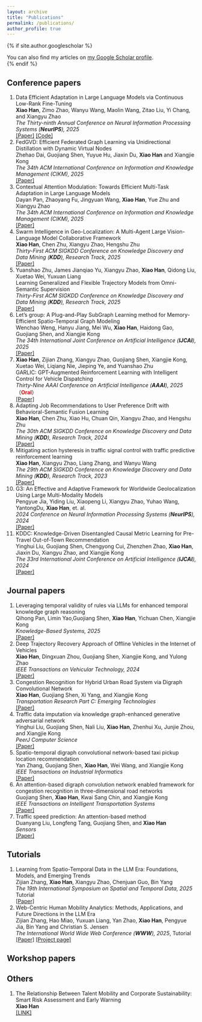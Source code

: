 ```yaml
---
layout: archive
title: "Publications"
permalink: /publications/
author_profile: true
---
```


{% if site.author.googlescholar %}
  <div class="wordwrap">You can also find my articles on <a href="{{site.author.googlescholar}}">my Google Scholar profile</a>.</div>
{% endif %}

<!--
{% include base_path %}

{% for post in site.publications reversed %}
  {% include archive-single.html %}
{% endfor %}
-->

## Conference papers




<ol>
  <li>
    Data Efficient Adaptation in Large Language Models via Continuous Low-Rank Fine-Tuning <br>
    <Strong>Xiao Han</Strong>, Zimo Zhao, Wanyu Wang, Maolin Wang, Zitao Liu, Yi Chang, and Xiangyu Zhao <br>
    <em>The Thirty-ninth Annual Conference on Neural Information Processing Systems (<Strong>NeurIPS</Strong>), 2025</em> <br>
    <a target="_blank" rel="noopener" href="https://arxiv.org/pdf/2509.18942?">[Paper]</a>
    <a target="_blank" rel="noopener" href="https://github.com/zzm-black/DEAL-Continuous-Low-Rank-Fine-Tuning">[Code]</a>
  </li>  
  
  <li>
     FedGVD: Efficient Federated Graph Learning via Unidirectional Distillation with Dynamic Virtual Nodes <br>
     Zhehao Dai, Guojiang Shen, Yuyue Hu, Jiaxin Du, <Strong>Xiao Han</Strong> and Xiangjie Kong <br>
     <em>The 34th ACM International Conference on Information and Knowledge Management (CIKM), 2025 </em> <br>
     <a target="_blank" rel="noopener" href="https://">[Paper]</a>
  </li> 
  
  <li>
     Contextual Attention Modulation: Towards Efficient Multi-Task Adaptation in Large Language Models <br>
     Dayan Pan, Zhaoyang Fu, Jingyuan Wang, <Strong>Xiao Han</Strong>, Yue Zhu and Xiangyu Zhao <br>
     <em>The 34th ACM International Conference on Information and Knowledge Management (CIKM), 2025 </em> <br>
     <a target="_blank" rel="noopener" href="https://">[Paper]</a>
  </li> 
   

  <li>
     Swarm Intelligence in Geo-Localization: A Multi-Agent Large Vision-Language Model Collaborative Framework <br>
     <Strong>Xiao Han</Strong>, Chen Zhu, Xiangyu Zhao, Hengshu Zhu <br>
     <em>Thirty-First ACM SIGKDD Conference on Knowledge Discovery and Data Mining (<Strong>KDD</Strong>), Research Track, 2025</em> <br>
     <a target="_blank" rel="noopener" href="https://dl.acm.org/doi/10.1145/3711896.3737141">[Paper]</a>
</li>
  
   <li>
      Yuanshao Zhu, James Jianqiao Yu, Xiangyu Zhao, <Strong>Xiao Han</Strong>, Qidong Liu, Xuetao Wei, Yuxuan Liang <br> 
      Learning Generalized and Flexible Trajectory Models from Omni-Semantic Supervision <br>
      <em>Thirty-First ACM SIGKDD Conference on Knowledge Discovery and Data Mining (<Strong>KDD</Strong>), Research Track, 2025</em> <br>
      <a target="_blank" rel="noopener" href="https://dl.acm.org/doi/10.1145/3711896.3737019">[Paper]</a>
  </li> 
  
  <li>
      Let’s group: A Plug-and-Play SubGraph Learning method for Memory-Efficient Spatio-Temporal Graph Modeling <br>
      Wenchao Weng, Hanyu Jiang, Mei Wu, <Strong>Xiao Han</Strong>, Haidong Gao, Guojiang Shen, and Xiangjie Kong <br>
      <em>The 34th International Joint Conference on Artificial Intelligence (<Strong>IJCAI</Strong>), 2025</em> <br>
      <a target="_blank" rel="noopener" href="">[Paper]</a>
  </li>
  
  <li>
      <Strong>Xiao Han</Strong>, Zijian Zhang, Xiangyu Zhao, Guojiang Shen, Xiangjie Kong, Xuetao Wei, Liqiang Nie, Jieping Ye, and Yuanshao Zhu <br>
      GARLIC: GPT-Augmented Reinforcement Learning with Intelligent Control for Vehicle Dispatching <br>
      <em>Thirty-Nine AAAI Conference on Artificial Intelligence (<Strong>AAAI</Strong>), 2025</em> （<Strong style="color: red;">Oral</Strong>） <br>
      <a target="_blank" rel="noopener" href="https://arxiv.org/abs/2408.10286">[Paper]</a>
  </li>
  
 
  
  <li>
      Adapting Job Recommendations to User Preference Drift with Behavioral-Semantic Fusion Learning <br>
      <Strong>Xiao Han</Strong>, Chen Zhu, Xiao Hu, Chuan Qin, Xiangyu Zhao, and Hengshu Zhu <br>
      <em>The 30th ACM SIGKDD Conference on Knowledge Discovery and Data Mining (<Strong>KDD</Strong>), Research Track, 2024</em> <br>
      <a target="_blank" rel="noopener" href="https://arxiv.org/pdf/2407.00082">[Paper]</a>
  </li>
  
  <li>
      Mitigating action hysteresis in traffic signal control with traffic predictive reinforcement learning <br>
      <Strong>Xiao Han</Strong>, Xiangyu Zhao, Liang Zhang, and Wanyu Wang <br>
      <em>The 29th ACM SIGKDD Conference on Knowledge Discovery and Data Mining (<Strong>KDD</Strong>), Research Track, 2023</em> <br>
      <a target="_blank" rel="noopener" href="https://dl.acm.org/doi/abs/10.1145/3580305.3599528">[Paper]</a>
  </li>
  
  
  <li>
      G3: An Effective and Adaptive Framework for Worldwide Geolocalization Using Large Multi-Modality Models <br>
      Pengyue Jia, Yiding Liu, Xiaopeng Li, Xiangyu Zhao, Yuhao Wang, YantongDu, <Strong>Xiao Han</Strong>, et. al. <br>
      <em>2024 Conference on Neural Information Processing Systems (<Strong>NeurIPS</Strong>), 2024</em> <br>
      <a target="_blank" rel="noopener" href="https://arxiv.org/abs/2405.14702">[Paper]</a>
  </li>
  
  
  
  <li>
      KDDC: Knowledge-Driven Disentangled Causal Metric Learning for Pre-Travel Out-of-Town Recommendation <br>
      Yinghui Liu, Guojiang Shen, Chengyong Cui, Zhenzhen Zhao, <Strong>Xiao Han</Strong>, Jiaxin Du, Xiangyu Zhao, and Xiangjie Kong <br>
      <em>The 33rd International Joint Conference on Artificial Intelligence (<Strong>IJCAI</Strong>), 2024</em> <br>
      <a target="_blank" rel="noopener" href="https://www.ijcai.org/proceedings/2024/244">[Paper]</a>
  </li>
  
  
</ol>


## Journal papers
<ol>
    <li>
        Leveraging temporal validity of rules via LLMs for enhanced temporal knowledge graph reasoning  <br>
        Qihong Pan, Limin Yao,Guojiang Shen, <Strong>Xiao Han</Strong>, Yichuan Chen, Xiangjie Kong  <br>
        <em>Knowledge-Based Systems, 2025</em>  <br>
        <a target="_blank" rel="noopener" href="https://">[Paper]</a>
    </li> 

   <li>
      Deep Trajectory Recovery Approach of Offline Vehicles in the Internet of Vehicles <br>
      <Strong>Xiao Han</Strong>, Dingxuan Zhou, Guojiang Shen, Xiangjie Kong, and Yulong Zhao <br>
      <em>IEEE Transactions on Vehicular Technology, 2024</em> <br>
      <a target="_blank" rel="noopener" href="https://ieeexplore.ieee.org/document/10586793">[Paper]</a>
   </li>

   <li>
      Congestion Recognition for Hybrid Urban Road System via Digraph Convolutional Network <br>
      <Strong>Xiao Han</Strong>, Guojiang Shen, Xi Yang, and Xiangjie Kong <br>
      <em>Transportation Research Part C: Emerging Technologies</em> <br>
      <a target="_blank" rel="noopener" href="https://www.researchgate.net/profile/Xiangjie-Kong-2/publication/347696366_Congestion_recognition_for_hybrid_urban_road_systems_via_digraph_convolutional_network/links/617cef433c987366c30419d2/Congestion-recognition-for-hybrid-urban-road-systems-via-digraph-convolutional-network.pdf">[Paper]</a>
    </li>
    <li>
      Traffic data imputation via knowledge graph-enhanced generative adversarial network <br>
      Yinghui Liu, Guojiang Shen, Nali Liu, <Strong>Xiao Han</Strong>, Zhenhui Xu, Junjie Zhou, and Xiangjie Kong <br>
      <em>PeerJ Computer Science</em> <br>
      <a target="_blank" rel="noopener" href="https://peerj.com/articles/cs-2408/">[Paper]</a>
    </li>


<li>
      Spatio-temporal digraph convolutional network-based taxi pickup location recommendation <br>
      Yan Zhang, Guojiang Shen, <Strong>Xiao Han</Strong>, Wei Wang, and Xiangjie Kong <br>
      <em>IEEE Transactions on Industrial Informatics</em> <br>
      <a target="_blank" rel="noopener" href="https://ieeexplore.ieee.org/document/9793719">[Paper]</a>
  </li>
  
  <li>
      An attention-based digraph convolution network enabled framework for congestion recognition in three-dimensional road networks <br>
      Guojiang Shen, <Strong>Xiao Han</Strong>, Kwai Sang Chin, and Xiangjie Kong <br>
      <em>IEEE Transactions on Intelligent Transportation Systems</em> <br>
      <a target="_blank" rel="noopener" href="https://ieeexplore.ieee.org/document/9626455">[Paper]</a>
  </li>
  
  <li>
      Traffic speed prediction: An attention-based method <br>
      Duanyang Liu, Longfeng Tang, Guojiang Shen, and <Strong>Xiao Han</Strong> <br>
      <em>Sensors</em> <br>
      <a target="_blank" rel="noopener" href="https://www.mdpi.com/1424-8220/19/18/3836">[Paper]</a>
  </li>
    
</ol>

## Tutorials
<ol>
    <li>
         Learning from Spatio-Temporal Data in the LLM Era: Foundations, Models, and Emerging Trends <br>
         Zijian Zhang, <Strong>Xiao Han</Strong>, Xiangyu Zhao, Chenjuan Guo, Bin Yang <br>
         <em>The 19th International Symposium on Spatial and Temporal Data, 2025</em> Tutorial <br>
         <a target="_blank" rel="noopener" href="https://">[Paper]</a>
    </li> 
    <li>
        Web-Centric Human Mobility Analytics: Methods, Applications, and Future Directions in the LLM Era <br>
        Zijian Zhang, Hao Miao, Yuxuan Liang, Yan Zhao, <Strong>Xiao Han</Strong>, Pengyue Jia, Bin Yang and Christian S. Jensen <br>
        <em>The International World Wide Web Conference (<Strong>WWW</Strong>), 2025</em>, Tutorial <br>
        <a target="_blank" rel="noopener" href="https://arxiv.org/abs/2405.14702">[Paper]</a>
        <a target="_blank" rel="noopener" href="https://human-mobility.github.io/">[Project page]</a>
     </li>
</ol>

## Workshop papers
<ol>
  
</ol>



## Others
<ol>
    <li>
          The Relationship Between Talent Mobility and Corporate Sustainability: Smart Risk Assessment and Early Warning  <br>
          <Strong>Xiao Han</Strong>  <br>
          <a target="_blank" rel="noopener" href="https://hkaift.com/the-relationship-between-talent-mobility-and-corporate-sustainability-smart-risk-assessment-and-early-warning/">[LINK]</a>
    </li>  
  
</ol>

